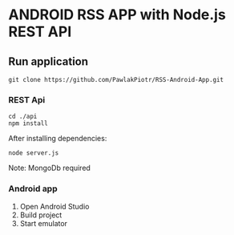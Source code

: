 # ANDROID RSS APP with Node.js REST API

## Run application
```
git clone https://github.com/PawlakPiotr/RSS-Android-App.git
```

### REST Api

```
cd ./api
npm install
```

After installing dependencies:

```
node server.js
```

Note: MongoDb required
   

### Android app

1. Open Android Studio
2. Build project
3. Start emulator
